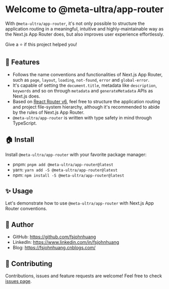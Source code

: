 # Welcome to @meta-ultra/app-router

With `@meta-ultra/app-router`, it's not only possible to structure the application routing in a meaningful, intuitive and highly-maintainable way as the Next.js App Router does, but also improves user experience effortlessly.

Give a ⭐️ if this project helped you!

## 🌟 Features

- Follows the name conventions and functionalities of Next.js App Router, such as `page`, `layout`, `loading`, `not-found`, `error` and `global-error`.
- It's capable of setting the `document.title`, metadata like `description`, `keywords` and so on through `metadata` and `generateMetadata` APIs as Next.js does.
- Based on [React Router v6](https://reactrouter.com/), feel free to structure the application routing and project file-system hierarchy, although it's recommended to abide by the rules of Next.js App Router.
- `@meta-ultra/app-router` is written with type safety in mind through TypeScript.

## 🏠 Install

Install `@meta-ultra/app-router` with your favorite package manager:

- pnpm: `pnpm add @meta-ultra/app-router@latest`
- yarn: `yarn add -S @meta-ultra/app-router@latest`
- npm: `npm install -S @meta-ultra/app-router@latest`

## ✨ Usage

Let's demonstrate how to use `@meta-ultra/app-router` with Next.js App Router conventions.

## 👶 Author

- GitHub: <https://github.com/fsjohnhuang>
- LinkedIn: <https://www.linkedin.com/in/fsjohnhuang>
- Blog: <https://fsjohnhuang.cnblogs.com/>

## 🤝 Contributing

Contributions, issues and feature requests are welcome!
Feel free to check [issues page](https://github.com/meta-ultra/app-router/issues).
